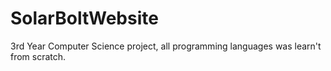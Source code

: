 SolarBoltWebsite
================

3rd Year Computer Science project, all programming languages was learn't from scratch.

